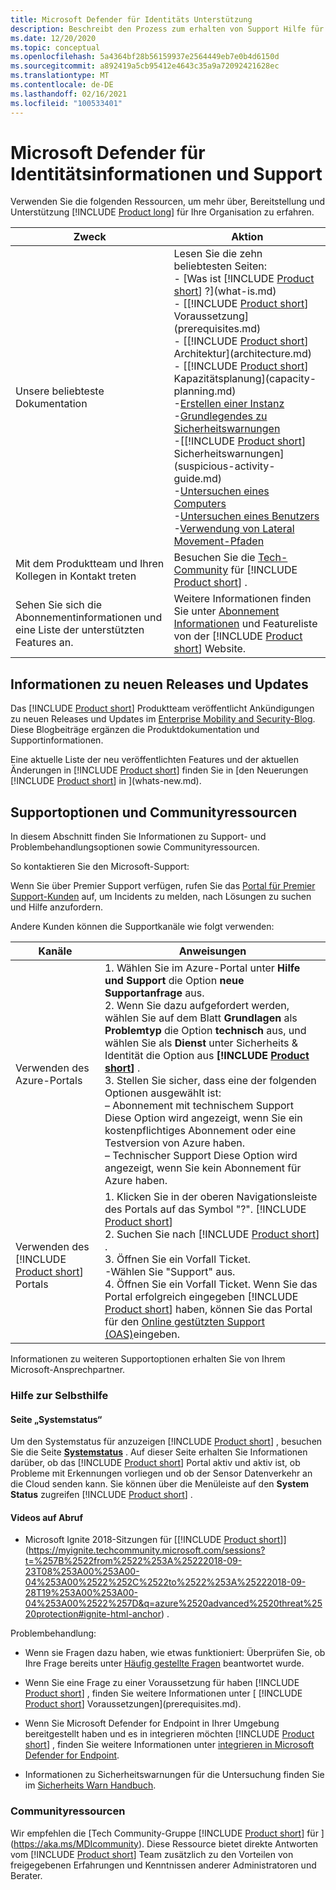 ```yaml
---
title: Microsoft Defender für Identitäts Unterstützung
description: Beschreibt den Prozess zum erhalten von Support Hilfe für Microsoft Defender für Identity.
ms.date: 12/20/2020
ms.topic: conceptual
ms.openlocfilehash: 5a4364bf28b56159937e2564449eb7e0b4d6150d
ms.sourcegitcommit: a892419a5cb95412e4643c35a9a72092421628ec
ms.translationtype: MT
ms.contentlocale: de-DE
ms.lasthandoff: 02/16/2021
ms.locfileid: "100533401"
---
```

# <a name="microsoft-defender-for-identity-information-and-support"></a>Microsoft Defender für Identitätsinformationen und Support

Verwenden Sie die folgenden Ressourcen, um mehr über, Bereitstellung und Unterstützung [!INCLUDE [Product long](includes/product-long.md)] für Ihre Organisation zu erfahren.

|Zweck|Aktion|
|----|----|
|Unsere beliebteste Dokumentation|Lesen Sie die zehn beliebtesten Seiten:<br>- [Was ist [!INCLUDE [Product short](includes/product-short.md)] ?](what-is.md)<br>- [[!INCLUDE [Product short](includes/product-short.md)] Voraussetzung](prerequisites.md)<br>- [[!INCLUDE [Product short](includes/product-short.md)] Architektur](architecture.md)<br>- [[!INCLUDE [Product short](includes/product-short.md)] Kapazitätsplanung](capacity-planning.md)<br>-[Erstellen einer Instanz](install-step1.md)<br>-[Grundlegendes zu Sicherheitswarnungen](understanding-security-alerts.md)<br>-[[!INCLUDE [Product short](includes/product-short.md)] Sicherheitswarnungen](suspicious-activity-guide.md)<br>-[Untersuchen eines Computers](investigate-a-computer.md)<br>-[Untersuchen eines Benutzers](investigate-a-user.md)<br>-[Verwendung von Lateral Movement-Pfaden](investigate-lateral-movement-path.md)
|Mit dem Produktteam und Ihren Kollegen in Kontakt treten|Besuchen Sie die [Tech-Community](https://techcommunity.microsoft.com/t5/Azure-Advanced-Threat-Protection/bd-p/AzureAdvancedThreatProtection) für [!INCLUDE [Product short](includes/product-short.md)] .|
|Sehen Sie sich die Abonnementinformationen und eine Liste der unterstützten Features an.|Weitere Informationen finden Sie unter [Abonnement Informationen](https://www.microsoft.com/cloud-platform/azure-information-protection-pricing) und Featureliste von der [](https://www.microsoft.com/cloud-platform/azure-information-protection-features) [!INCLUDE [Product short](includes/product-short.md)] Website.|

## <a name="information-about-new-releases-and-updates"></a>Informationen zu neuen Releases und Updates

Das [!INCLUDE [Product short](includes/product-short.md)] Produktteam veröffentlicht Ankündigungen zu neuen Releases und Updates im [Enterprise Mobility and Security-Blog](https://cloudblogs.microsoft.com/enterprisemobility/author/microsoft-advanced-threat-analytics-team/). Diese Blogbeiträge ergänzen die Produktdokumentation und Supportinformationen.

Eine aktuelle Liste der neu veröffentlichten Features und der aktuellen Änderungen in [!INCLUDE [Product short](includes/product-short.md)] finden Sie in [den Neuerungen [!INCLUDE [Product short](includes/product-short.md)] in ](whats-new.md).

## <a name="support-options-and-community-resources"></a>Supportoptionen und Communityressourcen

In diesem Abschnitt finden Sie Informationen zu Support- und Problembehandlungsoptionen sowie Communityressourcen.

So kontaktieren Sie den Microsoft-Support:

Wenn Sie über Premier Support verfügen, rufen Sie das [Portal für Premier Support-Kunden](https://premier.microsoft.com/) auf, um Incidents zu melden, nach Lösungen zu suchen und Hilfe anzufordern.

Andere Kunden können die Supportkanäle wie folgt verwenden:

| Kanäle|Anweisungen|
|------|-----|
|Verwenden des Azure-Portals|1. Wählen Sie im Azure-Portal unter **Hilfe und Support** die Option **neue Supportanfrage** aus.<br>2. Wenn Sie dazu aufgefordert werden, wählen Sie auf dem Blatt **Grundlagen** als **Problemtyp** die Option **technisch** aus, und wählen Sie als **Dienst** unter Sicherheits & Identität die Option aus **[!INCLUDE [Product short](includes/product-short.md)]** .<br>3. Stellen Sie sicher, dass eine der folgenden Optionen ausgewählt ist:<br>– Abonnement mit technischem Support Diese Option wird angezeigt, wenn Sie ein kostenpflichtiges Abonnement oder eine Testversion von Azure haben.<br>– Technischer Support Diese Option wird angezeigt, wenn Sie kein Abonnement für Azure haben.|
|Verwenden des [!INCLUDE [Product short](includes/product-short.md)] Portals| 1. Klicken Sie in der oberen Navigationsleiste des Portals auf das Symbol "?". [!INCLUDE [Product short](includes/product-short.md)]<br>2. Suchen Sie nach [!INCLUDE [Product short](includes/product-short.md)] .<br>3. Öffnen Sie ein Vorfall Ticket.<br>-Wählen Sie "Support" aus.<br>4. Öffnen Sie ein Vorfall Ticket. Wenn Sie das Portal erfolgreich eingegeben [!INCLUDE [Product short](includes/product-short.md)] haben, können Sie das Portal für den [Online gestützten Support (OAS)](https://support.microsoft.com/assistedsupportproducts)eingeben. |

Informationen zu weiteren Supportoptionen erhalten Sie von Ihrem Microsoft-Ansprechpartner.

### <a name="self-help"></a>Hilfe zur Selbsthilfe

#### <a name="system-status-page"></a>Seite „Systemstatus“

Um den Systemstatus für anzuzeigen [!INCLUDE [Product short](includes/product-short.md)] , besuchen Sie die Seite [**Systemstatus**](https://health.atp.azure.com/) . Auf dieser Seite erhalten Sie Informationen darüber, ob das [!INCLUDE [Product short](includes/product-short.md)] Portal aktiv und aktiv ist, ob Probleme mit Erkennungen vorliegen und ob der Sensor Datenverkehr an die Cloud senden kann. Sie können über die Menüleiste auf den **System Status** zugreifen [!INCLUDE [Product short](includes/product-short.md)] .

#### <a name="on-demand-videos"></a>Videos auf Abruf

- Microsoft Ignite 2018-Sitzungen für [[!INCLUDE [Product short](includes/product-short.md)]](https://myignite.techcommunity.microsoft.com/sessions?t=%257B%2522from%2522%253A%25222018-09-23T08%253A00%253A00-04%253A00%2522%252C%2522to%2522%253A%25222018-09-28T19%253A00%253A00-04%253A00%2522%257D&q=azure%2520advanced%2520threat%2520protection#ignite-html-anchor) .

Problembehandlung:

- Wenn sie Fragen dazu haben, wie etwas funktioniert: Überprüfen Sie, ob Ihre Frage bereits unter [Häufig gestellte Fragen](technical-faq.yml) beantwortet wurde.

- Wenn Sie eine Frage zu einer Voraussetzung für haben [!INCLUDE [Product short](includes/product-short.md)] , finden Sie weitere Informationen unter [ [!INCLUDE [Product short](includes/product-short.md)] Voraussetzungen](prerequisites.md).

- Wenn Sie Microsoft Defender for Endpoint in Ihrer Umgebung bereitgestellt haben und es in integrieren möchten [!INCLUDE [Product short](includes/product-short.md)] , finden Sie weitere Informationen unter [integrieren in Microsoft Defender for Endpoint](integrate-mde.md).

- Informationen zu Sicherheitswarnungen für die Untersuchung finden Sie im [Sicherheits Warn Handbuch](suspicious-activity-guide.md).

### <a name="community-resources"></a>Communityressourcen

Wir empfehlen die [Tech Community-Gruppe [!INCLUDE [Product short](includes/product-short.md)] für ](https://aka.ms/MDIcommunity). Diese Ressource bietet direkte Antworten vom [!INCLUDE [Product short](includes/product-short.md)] Team zusätzlich zu den Vorteilen von freigegebenen Erfahrungen und Kenntnissen anderer Administratoren und Berater.
